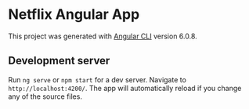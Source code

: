# Netflix Angular App

This project was generated with [Angular CLI](https://github.com/angular/angular-cli) version 6.0.8.

## Development server

Run `ng serve` or `npm start` for a dev server. Navigate to `http://localhost:4200/`. The app will automatically reload if you change any of the source files.
